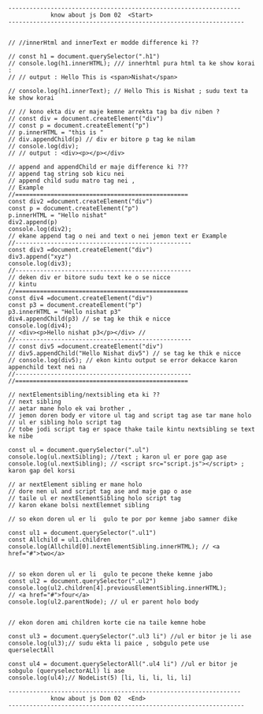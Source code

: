     ------------------------------------------------------------------    
                know about js Dom 02  <Start>
    -------------------------------------------------------------------


    // //innerHtml and innerText er modde difference ki ?? 

    // const h1 = document.querySelector(".h1")
    // console.log(h1.innerHTML); /// innerhtml pura html ta ke show korai :
    // // output : Hello This is <span>Nishat</span>
    
    // console.log(h1.innerText); // Hello This is Nishat ; sudu text ta ke show korai 

    // // kono ekta div er maje kemne arrekta tag ba div niben ?
    // const div = document.createElement("div")
    // const p = document.createElement("p")
    // p.innerHTML = "this is "
    // div.appendChild(p) // div er bitore p tag ke nilam 
    // console.log(div);
    // // output : <div><p></p></div>

    // append and appendChild er maje difference ki ??? 
    // append tag string sob kicu nei 
    // append child sudu matro tag nei ,
    // Example
    //=================================================
    const div2 =document.createElement("div")
    const p = document.createElement("p")
    p.innerHTML = "Hello nishat"
    div2.append(p)
    console.log(div2);
    // ekane append tag o nei and text o nei jemon text er Example
    //--------------------------------------------------
    const div3 =document.createElement("div")
    div3.append("xyz")
    console.log(div3);
    //--------------------------------------------------
    // deken div er bitore sudu text ke o se nicce 
    // kintu 
    //=================================================
    const div4 =document.createElement("div")
    const p3 = document.createElement("p")
    p3.innerHTML = "Hello nishat p3"
    div4.appendChild(p3) // se tag ke thik e nicce 
    console.log(div4);
    // <div><p>Hello nishat p3</p></div> // 
    //--------------------------------------------------
    // const div5 =document.createElement("div")
    // div5.appendChild("Hello Nishat div5") // se tag ke thik e nicce 
    // console.log(div5); // ekon kintu output se error dekacce karon appenchild text nei na 
    //--------------------------------------------------
    //=================================================

    // nextElementsibling/nextsibling eta ki ?? 
    // next sibling 
    // aetar mane holo ek vai brother , 
    // jemon doren body er vitore ul tag and script tag ase tar mane holo
    // ul er sibling holo script tag
    // tobe jodi script tag er space thake taile kintu nextsibling se text ke nibe

    const ul = document.querySelector(".ul")
    console.log(ul.nextSibling); //text ; karon ul er pore gap ase
    console.log(ul.nextSibling); // <script src="script.js"></script> ; karon gap del korsi 

    // ar nextElement sibling er mane holo 
    // dore nen ul and script tag ase and maje gap o ase 
    // taile ul er nextElementSibling holo script tag 
    // karon ekane bolsi nextElemnet sibling

    // so ekon doren ul er li  gulo te por por kemne jabo samner dike

    const ul1 = document.querySelector(".ul1")
    const Allchild = ul1.children
    console.log(Allchild[0].nextElementSibling.innerHTML); // <a href="#">two</a>


    // so ekon doren ul er li  gulo te pecone theke kemne jabo 
    const ul2 = document.querySelector(".ul2")
    console.log(ul2.children[4].previousElementSibling.innerHTML); 
    // <a href="#">four</a>
    console.log(ul2.parentNode); // ul er parent holo body


    // ekon doren ami children korte cie na taile kemne hobe

    const ul3 = document.querySelector(".ul3 li") //ul er bitor je li ase
    console.log(ul3);// sudu ekta li paice , sobgulo pete use querselectAll

    const ul4 = document.querySelectorAll(".ul4 li") //ul er bitor je sobgulo (queryselectorALl) li ase
    console.log(ul4);// NodeList(5) [li, li, li, li, li]

    ------------------------------------------------------------------    
                know about js Dom 02  <End>
    -------------------------------------------------------------------